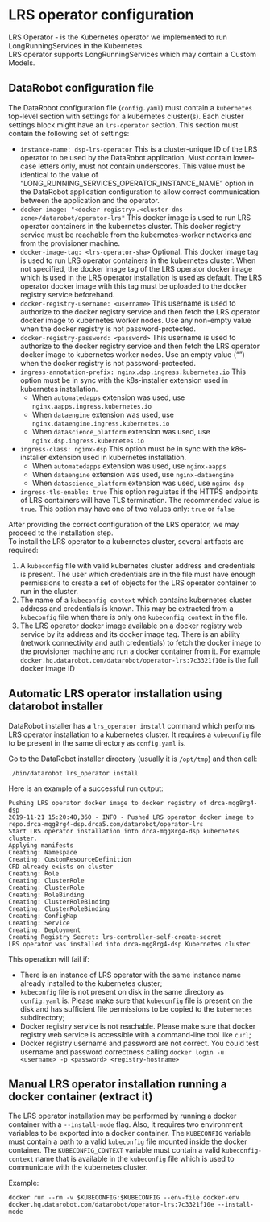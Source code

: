 # LRS operator configuration

LRS Operator - is the Kubernetes operator we implemented to run LongRunningServices in the Kubernetes.    
LRS operator supports LongRunningServices which may contain a Custom Models. 

## DataRobot configuration file

The DataRobot configuration file (`config.yaml`) must contain a `kubernetes` top-level 
section with settings for a kubernetes cluster(s). Each cluster settings block might have an 
`lrs-operator` section. This section must contain the following set of settings:

* `instance-name: dsp-lrs-operator`
This is a cluster-unique ID of the LRS operator to be used by the DataRobot application. Must contain lower-case letters only, must not contain underscores. This value must be identical to the value of “LONG_RUNNING_SERVICES_OPERATOR_INSTANCE_NAME” option in the DataRobot application configuration to allow correct communication between the application and the operator.
* `docker-image: "<docker-registry>.<cluster-dns-zone>/datarobot/operator-lrs"`
This docker image is used to run LRS operator containers in the kubernetes cluster. This docker registry service must be reachable from the kubernetes-worker networks and from the provisioner machine.
* `docker-image-tag: <lrs-operator-sha>`
Optional. This docker image tag is used to run LRS operator containers in the kubernetes cluster. When not specified, the docker image tag of the LRS operator docker image which is used in the LRS operator installation is used as default. The LRS operator docker image with this tag must be uploaded to the docker registry service beforehand.
* `docker-registry-username: <username>`
This username is used to authorize to the docker registry service and then fetch the LRS operator docker image to kubernetes worker nodes. Use any non-empty value when the docker registry is not password-protected.
* `docker-registry-password: <password>`
This username is used to authorize to the docker registry service and then fetch the LRS operator docker image to kubernetes worker nodes. Use an empty value (“”) when the docker registry is not password-protected.
* `ingress-annotation-prefix: nginx.dsp.ingress.kubernetes.io`
This option must be in sync with the k8s-installer extension used in kubernetes installation.
  * When `automatedapps` extension was used, use `nginx.aapps.ingress.kubernetes.io`
  * When `dataengine` extension was used, use `nginx.dataengine.ingress.kubernetes.io`
  * When `datascience_platform` extension was used, use `nginx.dsp.ingress.kubernetes.io`
* `ingress-class: nginx-dsp`
This option must be in sync with the k8s-installer extension used in kubernetes installation.
  * When `automatedapps` extension was used, use `nginx-aapps`
  * When `dataengine` extension was used, use `nginx-dataengine`
  * When `datascience_platform` extension was used, use `nginx-dsp`
* `ingress-tls-enable: true`
This option regulates if the HTTPS endpoints of LRS containers will have TLS termination. 
The recommended value is `true`. This option may have one of two values only: `true` or `false`

After providing the correct configuration of the LRS operator, we may proceed to the installation 
step.  
To install the LRS operator to a kubernetes cluster, several artifacts are required:  
1. A `kubeconfig` file with valid kubernetes cluster address and credentials is present. 
The user which credentials are in the file must have enough permissions to create a set of objects
 for the LRS operator container to run in the cluster.  
2. The name of a `kubeconfig context` which contains kubernetes cluster address and credentials 
is known. This may be extracted from a `kubeconfig` file when there is only one `kubeconfig context`
 in the file.
3. The LRS operator docker image available on a docker registry web service by its address and
 its docker image tag. There is an ability (network connectivity and auth credentials) to fetch 
 the docker image to the provisioner machine and run a docker container from it. 
 For example `docker.hq.datarobot.com/datarobot/operator-lrs:7c3321f10e` is the full docker image 
 ID

## Automatic LRS operator installation using datarobot installer

DataRobot installer has a `lrs_operator install` command which performs LRS operator installation 
to a kubernetes cluster. It requires a `kubeconfig` file to be present in the same directory 
as `config.yaml` is.

Go to the DataRobot installer directory (usually it is `/opt/tmp`) and then call:
```
./bin/datarobot lrs_operator install
```

Here is an example of a successful run output:
```
Pushing LRS operator docker image to docker registry of drca-mqg8rg4-dsp
2019-11-21 15:20:48,360 - INFO - Pushed LRS operator docker image to repo.drca-mqg8rg4-dsp.drca5.com/datarobot/operator-lrs
Start LRS operator installation into drca-mqg8rg4-dsp kubernetes cluster.
Applying manifests
Creating: Namespace
Creating: CustomResourceDefinition
CRD already exists on cluster
Creating: Role
Creating: ClusterRole
Creating: ClusterRole
Creating: RoleBinding
Creating: ClusterRoleBinding
Creating: ClusterRoleBinding
Creating: ConfigMap
Creating: Service
Creating: Deployment
Creating Registry Secret: lrs-controller-self-create-secret
LRS operator was installed into drca-mqg8rg4-dsp Kubernetes cluster
```
This operation will fail if:  
* There is an instance of LRS operator with the same instance name already 
installed to the kubernetes cluster;
* `kubeconfig` file is not present on disk in the same directory as `config.yaml` is. 
Please make sure that `kubeconfig` file is present on the disk and has sufficient file permissions 
to be copied to the `kubernetes` subdirectory;
* Docker registry service is not reachable. Please make sure that docker registry web service is
 accessible with a command-line tool like `curl`;
* Docker registry username and password are not correct. You could test username and password 
correctness calling `docker login -u <username> -p <password> <registry-hostname>`

## Manual LRS operator installation running a docker container (extract it)

The LRS operator installation may be performed by running a docker container with a 
`--install-mode` flag. Also, it requires two environment variables to be exported into a docker 
container. The `KUBECONFIG` variable must contain a path to a valid `kubeconfig` file mounted 
inside the docker container. The `KUBECONFIG_CONTEXT` variable must contain a valid 
`kubeconfig-context` name that is available in the `kubeconfig` file which is used to 
communicate with the kubernetes cluster.

Example:
``` 
docker run --rm -v $KUBECONFIG:$KUBECONFIG --env-file docker-env docker.hq.datarobot.com/datarobot/operator-lrs:7c3321f10e --install-mode
```
